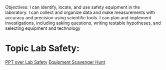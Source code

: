 Objectives:
I can identify, locate, and use safety equipment in the laboratory.
I can collect and organize data and make measurements with accuracy and precision using scientific tools.
I can plan and implement investigations, including asking questions, writing testable hypotheses, and selecting equipment and technology



# Topic Lab Safety:

[PPT over Lab Safety]()
[Equipment Scavenger Hunt]()
